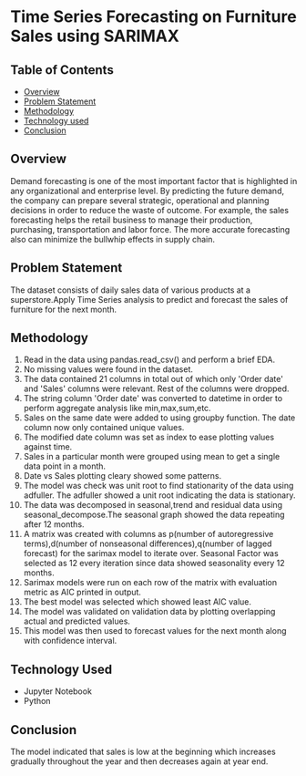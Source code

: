 # Time Series Forecasting on Furniture Sales using SARIMAX
## Table of Contents
- [Overview](#Overview)
- [Problem Statement](#Problem-Statement)
- [Methodology](#Methodology)
- [Technology used](#Technology-Used)
- [Conclusion](#Conclusion)


## Overview
Demand forecasting is one of the most important factor that is highlighted in any organizational and
enterprise level. By predicting the future demand, the company can prepare several strategic, operational and
planning decisions in order to reduce the waste of outcome. For example, the sales forecasting helps the retail
business to manage their production, purchasing, transportation and labor force. The more accurate
forecasting also can minimize the bullwhip effects in supply chain.

## Problem Statement
The dataset consists of daily sales data of various products at a superstore.Apply Time Series analysis to predict and forecast the sales of furniture
for the next month.

## Methodology
1) Read in the data using pandas.read_csv() and perform a brief EDA.
2) No missing values were found in the dataset.
3) The data contained 21 columns in total out of which only 'Order date' and 'Sales' columns were relevant. Rest of the columns were dropped.
4) The string column 'Order date' was converted to datetime in order to perform aggregate analysis like min,max,sum,etc.
5) Sales on the same date were added to using groupby function. The date column now only contained unique values.
6) The modified date column was set as index to ease plotting values against time.
7) Sales in a particular month were grouped using mean to get a single data point in a month.
8) Date vs Sales plotting cleary showed some patterns.
9) The model was check was unit root to find stationarity of the data using adfuller. The adfuller showed a unit root indicating the data is stationary.
10) The data was decomposed in seasonal,trend and residual data using seasonal_decompose.The seasonal graph showed the data repeating after 12 months.
11) A matrix was created with columns as p(number of autoregressive terms),d(number of nonseasonal differences),q(number of lagged forecast) 
    for the sarimax model to iterate over. Seasonal Factor was selected as 12 every iteration since data showed seasonality every 12 months.
12) Sarimax models were run on each row of the matrix with evaluation metric as AIC printed in output.
13) The best model was selected which showed least AIC value. 
14) The model was validated on validation data by plotting overlapping actual and predicted values.
15) This model was then used to forecast values for the next month along with confidence interval.

## Technology Used
- Jupyter Notebook
- Python

## Conclusion
The model indicated that sales is low at the beginning which increases gradually throughout the year and then decreases again at year end.

